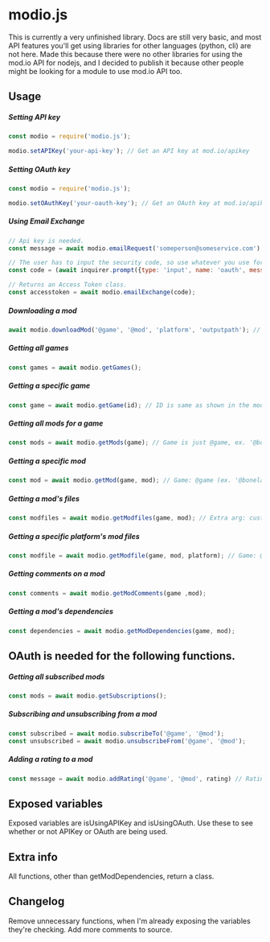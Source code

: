 # modio.js

This is currently a very unfinished library.
Docs are still very basic, and most API features you'll get using libraries for other languages (python, cli) are not here.
Made this because there were no other libraries for using the mod.io API for nodejs, and I decided to publish it because other people might be looking for a module to use mod.io API too.

## Usage

##### Setting API key

```js
const modio = require('modio.js');

modio.setAPIKey('your-api-key'); // Get an API key at mod.io/apikey
```

##### Setting OAuth key

```js
const modio = require('modio.js');

modio.setOAuthKey('your-oauth-key'); // Get an OAuth key at mod.io/apikey
```

##### Using Email Exchange

```js
// Api key is needed.
const message = await modio.emailRequest('someperson@someservice.com');

// The user has to input the security code, so use whatever you use for getting user input.
const code = (await inquirer.prompt({type: 'input', name: 'oauth', message: 'Input the OAuth key you got.'})).oauth;

// Returns an Access Token class.
const accesstoken = await modio.emailExchange(code);
```

##### Downloading a mod

```js
await modio.downloadMod('@game', '@mod', 'platform', 'outputpath'); //  Uses ID's like'@bonelab', '@m60'. File id's are not supported yet, but will be in a future update.
```

##### Getting all games

```js
const games = await modio.getGames();
```

##### Getting a specific game

```js
const game = await modio.getGame(id); // ID is same as shown in the mod download example ('@bonelab')
```

##### Getting all mods for a game

```js
const mods = await modio.getMods(game); // Game is just @game, ex. '@bonelab'
```

##### Getting a specific mod

```js
const mod = await modio.getMod(game, mod); // Game: @game (ex. '@bonelab'), mod: @mod (ex. '@m60')
```

##### Getting a mod's files

```js
const modfiles = await modio.getModfiles(game, mod); // Extra arg: customErrorHandler. This arg is a function that handles mod request and modfile request errors. It gets the gameid, modid, res json, modfile res json and firstCall bool sent in. firstCall is an internal arg, which is passed in as false. Pass this in as the 4th argument to getModfiles if you decide to re-call getModfiles.
```

##### Getting a specific platform's mod files

```js
const modfile = await modio.getModfile(game, mod, platform); // Game: @game (ex. '@bonelab'), mod: @mod (ex. '@m60'), platform: 'platform', ex. 'windows'
```

##### Getting comments on a mod

```js
const comments = await modio.getModComments(game ,mod);
```

##### Getting a mod's dependencies

```js
const dependencies = await modio.getModDependencies(game, mod);
```
## OAuth is needed for the following functions.

##### Getting all subscribed mods

```js
const mods = await modio.getSubscriptions();
```

##### Subscribing and unsubscribing from a mod

```js
const subscribed = await modio.subscribeTo('@game', '@mod');
const unsubscribed = await modio.unsubscribeFrom('@game', '@mod');
```

##### Adding a rating to a mod

```js
const message = await modio.addRating('@game', '@mod', rating) // Rating can be -1, 0 or 1. -1 is negative, 0 removes previous rating and 1 is positive.
```

## Exposed variables

Exposed variables are isUsingAPIKey and isUsingOAuth. Use these to see whether or not APIKey or OAuth are being used.

## Extra info

All functions, other than getModDependencies, return a class.

## Changelog

Remove unnecessary functions, when I'm already exposing the variables they're checking.
Add more comments to source.
